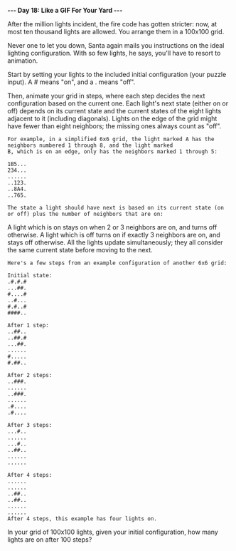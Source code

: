 **--- Day 18: Like a GIF For Your Yard ---**

After the million lights incident, the fire code has gotten stricter: now, at most ten thousand lights are allowed. You
arrange them in a 100x100 grid.

Never one to let you down, Santa again mails you instructions on the ideal lighting configuration. With so few lights,
he says, you'll have to resort to animation.

Start by setting your lights to the included initial configuration (your puzzle input). A # means "on", and a . means
"off".

Then, animate your grid in steps, where each step decides the next configuration based on the current one. Each light's
next state (either on or off) depends on its current state and the current states of the eight lights adjacent to it
(including diagonals). Lights on the edge of the grid might have fewer than eight neighbors; the missing ones always
count as "off".

```
For example, in a simplified 6x6 grid, the light marked A has the neighbors numbered 1 through 8, and the light marked 
B, which is on an edge, only has the neighbors marked 1 through 5:

1B5...
234...
......
..123.
..8A4.
..765.

The state a light should have next is based on its current state (on or off) plus the number of neighbors that are on:
```

A light which is on stays on when 2 or 3 neighbors are on, and turns off otherwise.
A light which is off turns on if exactly 3 neighbors are on, and stays off otherwise.
All the lights update simultaneously; they all consider the same current state before moving to the next.

```
Here's a few steps from an example configuration of another 6x6 grid:

Initial state:
.#.#.#
...##.
#....#
..#...
#.#..#
####..

After 1 step:
..##..
..##.#
...##.
......
#.....
#.##..

After 2 steps:
..###.
......
..###.
......
.#....
.#....

After 3 steps:
...#..
......
...#..
..##..
......
......

After 4 steps:
......
......
..##..
..##..
......
......
After 4 steps, this example has four lights on.
```

In your grid of 100x100 lights, given your initial configuration, how many lights are on after 100 steps?

